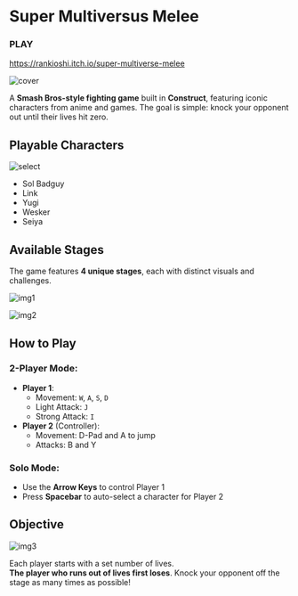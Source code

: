 # Super Multiversus Melee
### PLAY ###
https://rankioshi.itch.io/super-multiverse-melee

![cover](https://cdn.discordapp.com/attachments/1229834827721605152/1371617294878380042/gameCover.png?ex=682c5b66&is=682b09e6&hm=6a1a2c70d124da9e0581c609799aee5498fc33f2f6718ce919ce6b19cf15e6c9&)


A **Smash Bros-style fighting game** built in **Construct**, featuring iconic characters from anime and games. The goal is simple: knock your opponent out until their lives hit zero.

## Playable Characters

![select](https://cdn.discordapp.com/attachments/1229834827721605152/1371617921373175838/image.png?ex=6823ca3b&is=682278bb&hm=d3c552932d786b0ece8f0e45ce175a88b8892ff1c8d8d2dcfd88ff478aeb9fd3&)

- Sol Badguy  
- Link  
- Yugi  
- Wesker  
- Seiya

## Available Stages

The game features **4 unique stages**, each with distinct visuals and challenges.

![img1](https://cdn.discordapp.com/attachments/1229834827721605152/1371618281236070450/image.png?ex=6823ca91&is=68227911&hm=7d9ffb02e744e3bb15e31691b1b7136e6c418da654bf67e904b05dd86d248174&)

![img2](https://cdn.discordapp.com/attachments/1229834827721605152/1371618570039197847/image.png?ex=6823cad6&is=68227956&hm=497fb6a0b3eac822fb322ad1ad844a46249541a399845955b5c1bfc4f68450d5&)

## How to Play

### 2-Player Mode:
- **Player 1**:
  - Movement: `W`, `A`, `S`, `D`
  - Light Attack: `J`
  - Strong Attack: `I`
- **Player 2** (Controller):
  - Movement: D-Pad and A to jump
  - Attacks: B and Y

### Solo Mode:
- Use the **Arrow Keys** to control Player 1
- Press **Spacebar** to auto-select a character for Player 2

## Objective

![img3](https://cdn.discordapp.com/attachments/1229834827721605152/1371619148026740808/image.png?ex=6823cb60&is=682279e0&hm=6e2a2c153e177a39e214607b7595ae75b6f5d7d788bf0d58c36329b8114b3db7&)

Each player starts with a set number of lives.  
**The player who runs out of lives first loses**. Knock your opponent off the stage as many times as possible!

